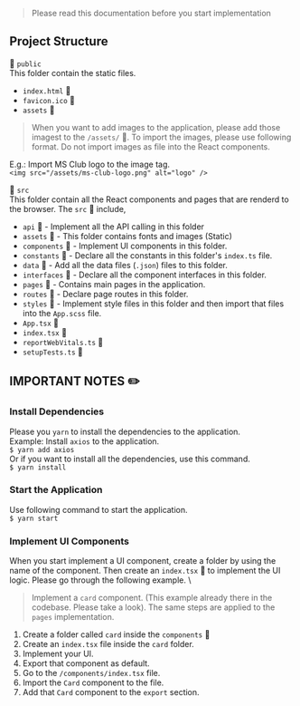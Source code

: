 > Please read this documentation before you start implementation

## Project Structure

:open_file_folder: `public` \
This folder contain the static files. 
* `index.html` :page_facing_up:
* `favicon.ico` :page_facing_up:
* `assets` :file_folder:
> When you want to add images to the application, please add those imagest to the `/assets/` :file_folder:. To import the images, please use following format. Do not import images as file into the React components.

E.g.: Import MS Club logo to the image tag. \
`<img src="/assets/ms-club-logo.png" alt="logo" />`

:open_file_folder: `src` \
This folder contain all the React components and pages that are renderd to the browser. The `src` :open_file_folder: include,
* `api` :file_folder: - Implement all the API calling in this folder
* `assets` :file_folder: - This folder contains fonts and images (Static)
* `components` :file_folder: - Implement UI components in this folder.
* `constants` :file_folder: - Declare all the constants in this folder's `index.ts` file.
* `data` :file_folder: - Add all the data files (`.json`) files to this folder.
* `interfaces` :file_folder: - Declare all the component interfaces in this folder.
* `pages` :file_folder: - Contains main pages in the application.
* `routes` :file_folder: - Declare page routes in this folder.
* `styles` :file_folder: - Implement style files in this folder and then import that files into the `App.scss` file.
* `App.tsx` :page_facing_up:
* `index.tsx` :page_facing_up:
* `reportWebVitals.ts` :page_facing_up:
* `setupTests.ts` :page_facing_up:

## IMPORTANT NOTES :pencil2:
### Install Dependencies
Please you `yarn` to install the dependencies to the application. \
Example: Install `axios` to the application. \
`$ yarn add axios` \
Or if you want to install all the dependencies, use this command. \
`$ yarn install`

### Start the Application
Use following command to start the application. \
`$ yarn start`

### Implement UI Components
When you start implement a UI component, create a folder by using the name of the component. Then create an `index.tsx` :page_facing_up: to implement the UI logic. Please go through the following example. \
> Implement a `card` component. (This example already there in the codebase. Please take a look). The same steps are applied to the `pages` implementation.
1. Create a folder called `card` inside the `components` :open_file_folder:
2. Create an `index.tsx` file inside the `card` folder.
3. Implement your UI.
4. Export that component as default.
5. Go to the `/components/index.tsx` file.
6. Import the `Card` component to the file.
7. Add that `Card` component to the `export` section.

